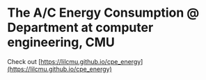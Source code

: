 # The A/C Energy Consumption @ Department at computer engineering, CMU

Check out [https://lilcmu.github.io/cpe_energy](https://lilcmu.github.io/cpe_energy)
